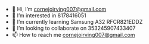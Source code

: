 - 👋 Hi, I’m cornejoirving007@gmail.com
- 👀 I’m interested in 8178416051
- 🌱 I’m currently learning Samsung A32 RFCR821EDDZ
- 💞️ I’m looking to collaborate on 353245907433407
- 📫 How to reach me  cornejoirving007@gmail.com


<!---
OkILbU45/OkILbU45 is a ✨ special ✨ repository because its `README.md` (this file) appears on your GitHub profile.
You can click the Preview link to take a look at your changes.
--->
